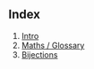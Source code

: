 ## Index

1. [Intro](https://github.com/ccdle12/applied-cryptography-notes/blob/master/chapter-1/docs/1-intro.md)
2. [Maths / Glossary](https://github.com/ccdle12/applied-cryptography-notes/blob/master/chapter-1/docs/2-Maths-Glossary.md)
2. [Bijections](https://github.com/ccdle12/applied-cryptography-notes/blob/master/chapter-1/docs/3-bijection.md)

